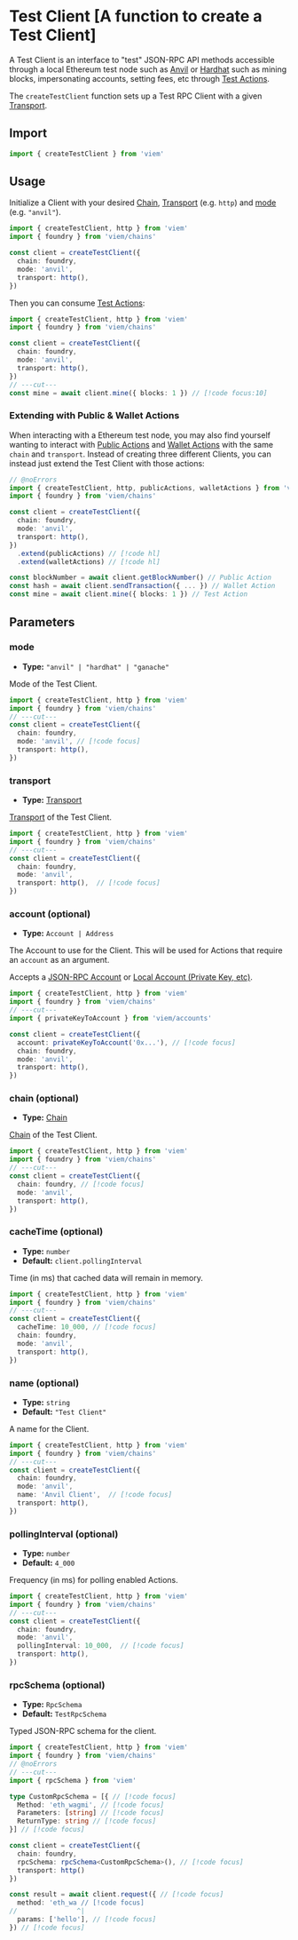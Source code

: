 # Test Client [A function to create a Test Client]

A Test Client is an interface to "test" JSON-RPC API methods accessible through a local Ethereum test node such as [Anvil](https://getfoundry.sh/anvil/overview) or [Hardhat](https://hardhat.org/) such as mining blocks, impersonating accounts, setting fees, etc through [Test Actions](/docs/actions/test/introduction).

The `createTestClient` function sets up a Test RPC Client with a given [Transport](/docs/clients/intro).

## Import

```ts twoslash
import { createTestClient } from 'viem'
```

## Usage

Initialize a Client with your desired [Chain](/docs/chains/introduction), [Transport](/docs/clients/intro) (e.g. `http`) and [mode](#mode) (e.g. `"anvil"`).

```ts twoslash
import { createTestClient, http } from 'viem'
import { foundry } from 'viem/chains'

const client = createTestClient({
  chain: foundry,
  mode: 'anvil',
  transport: http(), 
})
```

Then you can consume [Test Actions](/docs/actions/test/introduction):

```ts twoslash
import { createTestClient, http } from 'viem'
import { foundry } from 'viem/chains'

const client = createTestClient({
  chain: foundry,
  mode: 'anvil',
  transport: http(), 
})
// ---cut---
const mine = await client.mine({ blocks: 1 }) // [!code focus:10]
```

### Extending with Public & Wallet Actions

When interacting with a Ethereum test node, you may also find yourself wanting to interact with [Public Actions](/docs/actions/public/introduction) and [Wallet Actions](/docs/actions/wallet/introduction) with the same `chain` and `transport`. Instead of creating three different Clients, you can instead just extend the Test Client with those actions:

```ts twoslash
// @noErrors
import { createTestClient, http, publicActions, walletActions } from 'viem'
import { foundry } from 'viem/chains'

const client = createTestClient({
  chain: foundry,
  mode: 'anvil',
  transport: http(), 
})
  .extend(publicActions) // [!code hl]
  .extend(walletActions) // [!code hl]

const blockNumber = await client.getBlockNumber() // Public Action
const hash = await client.sendTransaction({ ... }) // Wallet Action
const mine = await client.mine({ blocks: 1 }) // Test Action
```

## Parameters

### mode

- **Type:** `"anvil" | "hardhat" | "ganache"`

Mode of the Test Client.

```ts twoslash
import { createTestClient, http } from 'viem'
import { foundry } from 'viem/chains'
// ---cut---
const client = createTestClient({
  chain: foundry,
  mode: 'anvil', // [!code focus]
  transport: http(), 
})
```

### transport

- **Type:** [Transport](/docs/glossary/types#transport)

[Transport](/docs/clients/intro) of the Test Client.

```ts twoslash
import { createTestClient, http } from 'viem'
import { foundry } from 'viem/chains'
// ---cut---
const client = createTestClient({
  chain: foundry,
  mode: 'anvil', 
  transport: http(),  // [!code focus]
})
```

### account (optional)

- **Type:** `Account | Address`

The Account to use for the Client. This will be used for Actions that require an `account` as an argument.

Accepts a [JSON-RPC Account](/docs/accounts/jsonRpc) or [Local Account (Private Key, etc)](/docs/accounts/local/privateKeyToAccount).

```ts twoslash
import { createTestClient, http } from 'viem'
import { foundry } from 'viem/chains'
// ---cut---
import { privateKeyToAccount } from 'viem/accounts'

const client = createTestClient({
  account: privateKeyToAccount('0x...'), // [!code focus]
  chain: foundry,
  mode: 'anvil',
  transport: http(),
})
```

### chain (optional)

- **Type:** [Chain](/docs/glossary/types#chain)

[Chain](/docs/chains/introduction) of the Test Client.

```ts twoslash
import { createTestClient, http } from 'viem'
import { foundry } from 'viem/chains'
// ---cut---
const client = createTestClient({
  chain: foundry, // [!code focus]
  mode: 'anvil',
  transport: http(), 
})
```

### cacheTime (optional)

- **Type:** `number`
- **Default:** `client.pollingInterval`

Time (in ms) that cached data will remain in memory.

```ts twoslash
import { createTestClient, http } from 'viem'
import { foundry } from 'viem/chains'
// ---cut---
const client = createTestClient({
  cacheTime: 10_000, // [!code focus]
  chain: foundry,
  mode: 'anvil',
  transport: http(),
})
```

### name (optional)

- **Type:** `string`
- **Default:** `"Test Client"`

A name for the Client.

```ts twoslash
import { createTestClient, http } from 'viem'
import { foundry } from 'viem/chains'
// ---cut---
const client = createTestClient({
  chain: foundry,
  mode: 'anvil', 
  name: 'Anvil Client',  // [!code focus]
  transport: http(),
})
```

### pollingInterval (optional)

- **Type:** `number`
- **Default:** `4_000`

Frequency (in ms) for polling enabled Actions.

```ts twoslash
import { createTestClient, http } from 'viem'
import { foundry } from 'viem/chains'
// ---cut---
const client = createTestClient({
  chain: foundry,
  mode: 'anvil', 
  pollingInterval: 10_000,  // [!code focus]
  transport: http(),
})
```

### rpcSchema (optional)

- **Type:** `RpcSchema`
- **Default:** `TestRpcSchema`

Typed JSON-RPC schema for the client.

```ts twoslash
import { createTestClient, http } from 'viem'
import { foundry } from 'viem/chains'
// @noErrors
// ---cut---
import { rpcSchema } from 'viem'

type CustomRpcSchema = [{ // [!code focus]
  Method: 'eth_wagmi', // [!code focus]
  Parameters: [string] // [!code focus]
  ReturnType: string // [!code focus]
}] // [!code focus]

const client = createTestClient({
  chain: foundry,
  rpcSchema: rpcSchema<CustomRpcSchema>(), // [!code focus]
  transport: http()
})

const result = await client.request({ // [!code focus]
  method: 'eth_wa // [!code focus] 
//               ^|
  params: ['hello'], // [!code focus]
}) // [!code focus]
```
